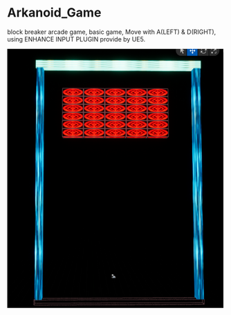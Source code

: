 # Arkanoid_Game
block breaker arcade game, basic game, Move with A(LEFT) & D(RIGHT), using ENHANCE INPUT PLUGIN provide by UE5.


<img src="https://github.com/Rode1o/ArkanoidGame/blob/main/Source/Arkanoid/Review_Arkanoid.png" alt="Girl in a jacket" width="500" height="600">
